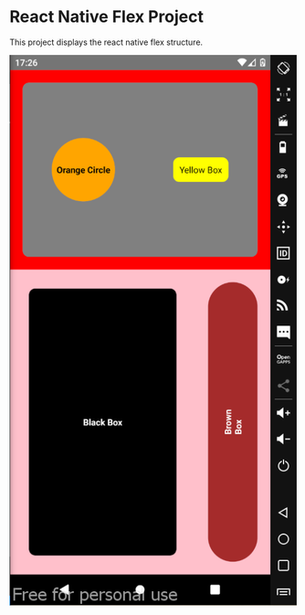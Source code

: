 # React Native Flex Project

This project displays the react native flex structure.

![screenshot](./reactNativeFlex.png)